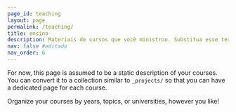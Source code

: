 ```yaml
---
page_id: teaching
layout: page
permalink: /teaching/
title: ensino
description: Materiais de cursos que você ministrou. Substitua esse texto com sua descrição.
nav: false #editado
nav_order: 6
---
```


For now, this page is assumed to be a static description of your courses. You can convert it to a collection similar to `_projects/` so that you can have a dedicated page for each course.

Organize your courses by years, topics, or universities, however you like!
